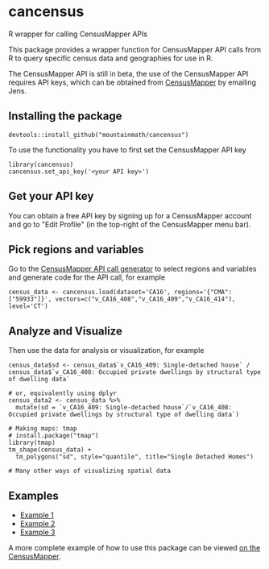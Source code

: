 # cancensus
R wrapper for calling CensusMapper APIs

This package provides a wrapper function for CensusMapper API calls from R to query specific census data and geographies for use in R.

The CensusMapper API is still in beta, the use of the CensusMapper API requires API keys, which can be obtained from [CensusMapper](https://CensusMapper.ca) by emailing Jens.


## Installing the package
```
devtools::install_github("mountainmath/cancensus")
```

To use the functionality you have to first set the CensusMapper API key
```
library(cancensus)
cancensus.set_api_key('<your API key>')
```

## Get your API key
You can obtain a free API key by signing up for a CensusMapper account and go to "Edit Profile" (in the top-right of the CensusMapper menu bar).

## Pick regions and variables
Go to the [CensusMapper API call generator](https://censusmapper.ca/api) to select regions and variables and generate code for the API call, for example
```
census_data <- cancensus.load(dataset='CA16', regions='{"CMA":["59933"]}', vectors=c("v_CA16_408","v_CA16_409","v_CA16_414"), level='CT')
```

## Analyze and Visualize
Then use the data for analysis or visualization, for example

```
census_data$sd <- census_data$`v_CA16_409: Single-detached house` / census_data$`v_CA16_408: Occupied private dwellings by structural type of dwelling data` 

# or, equivalently using dplyr
census_data2 <- census_data %>% 
  mutate(sd = `v_CA16_409: Single-detached house`/`v_CA16_408: Occupied private dwellings by structural type of dwelling data`)

# Making maps: tmap
# install.package("tmap")
library(tmap)
tm_shape(census_data) +
  tm_polygons("sd", style="quantile", title="Single Detached Homes")
  
# Many other ways of visualizing spatial data 
```

## Examples

* [Example 1](http://htmlpreview.github.io/?https://raw.githubusercontent.com/mountainMath/cancensus/master/vignettes/cancensus-demo.nb.html)
* [Example 2](http://htmlpreview.github.io/?https://github.com/mountainMath/cancensus/blob/master/vignettes/Working-with-cancensus.html)
* [Example 3](http://htmlpreview.github.io/?https://github.com/mountainMath/cancensus/blob/master/vignettes/dot_density_example.nb.html)

A more complete example of how to use this package can be viewed [on the CensusMapper](https://censusmapper.ca/r-censusmapper-demo.html).
